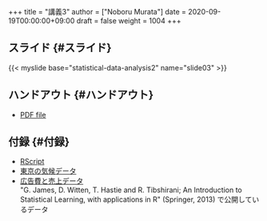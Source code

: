 +++
title = "講義3"
author = ["Noboru Murata"]
date = 2020-09-19T00:00:00+09:00
draft = false
weight = 1004
+++

## スライド {#スライド}

{{< myslide base="statistical-data-analysis2" name="slide03" >}}


## ハンドアウト {#ハンドアウト}

-   [PDF file](https://noboru-murata.github.io/statistical-data-analysis2/pdfs/slide03.pdf)


## 付録 {#付録}

-   [RScript](https://noboru-murata.github.io/statistical-data-analysis2/code/slide03.R)
-   [東京の気候データ](https://noboru-murata.github.io/statistical-data-analysis2/data/tokyo%5Fweather%5Freg.csv)
-   [広告費と売上データ](http://faculty.marshall.usc.edu/gareth-james/ISL/Advertising.csv) <br />
    "G. James, D. Witten, T. Hastie and R. Tibshirani;
    An Introduction to Statistical Learning, with applications in R"
    (Springer, 2013) で公開しているデータ